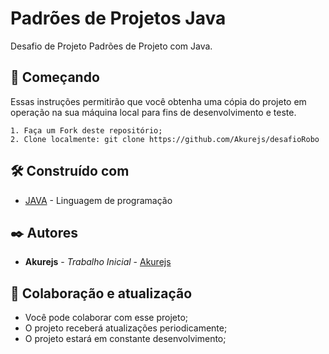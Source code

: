 # Padrões de Projetos Java

Desafio de Projeto Padrões de Projeto com Java.

## 🚀 Começando

Essas instruções permitirão que você obtenha uma cópia do projeto em operação na sua máquina local para fins de desenvolvimento e teste.

```
1. Faça um Fork deste repositório;
2. Clone localmente: git clone https://github.com/Akurejs/desafioRobo
```

## 🛠️ Construído com



* [JAVA](https://docs.oracle.com/en/java/) - Linguagem de programação

## ✒️ Autores

* **Akurejs** - *Trabalho Inicial* - [Akurejs](https://github.com/Akurejs)

## 🎁 Colaboração e atualização

* Você pode colaborar com esse projeto;
* O projeto receberá atualizações periodicamente;
* O projeto estará em constante desenvolvimento;